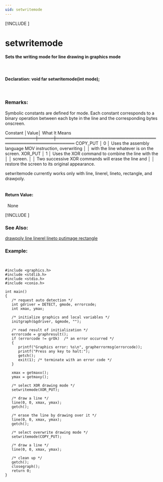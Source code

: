 ```yaml
---
uid: setwritemode
---
```

[!INCLUDE [](graphics_header.md)]
# setwritemode

#### Sets the writing mode for line drawing in graphics mode

<br>

#### Declaration:  void far setwritemode(int mode);

<br>

### Remarks:
Symbolic constants are defined for mode. Each constant corresponds to a binary operation between each byte in the line and the corresponding bytes onscreen.<br>

<div class="data">
  Constant │Value│ What It Means
 ══════════╪═════╪════════════════════════════════════════════════════════
  COPY_PUT │  0  │ Uses the assembly language MOV instruction, overwriting
           │     │ with the line whatever is on the screen.
  XOR_PUT  │  1  │ Uses the XOR command to combine the line with the
           │     │ screen.
           │     │ Two successive XOR commands will erase the line and
           │     │ restore the screen to its original appearance.
<br></div>

setwritemode currently works only with line, linerel, lineto, rectangle, and drawpoly.<br><br>

#### Return Value:
&nbsp;&nbsp;None

[!INCLUDE [](portability.md)]

### See Also:
<div class="data"><a href="drawpoly.md">  drawpoly </a> <a href="line.md">  line     </a> <a href="linerel.md">  linerel  </a> <a href="lineto.md">  lineto   </a> <a href="putimage.md">  putimage </a> <a href="rectangle.md">  rectangle</a>
<br></div>

### Example:

<br>

```
#include <graphics.h>
#include <stdlib.h>
#include <stdio.h>
#include <conio.h>

int main()
{
   /* request auto detection */
   int gdriver = DETECT, gmode, errorcode;
   int xmax, ymax;

   /* initialize graphics and local variables */
   initgraph(&gdriver, &gmode, "");

   /* read result of initialization */
   errorcode = graphresult();
   if (errorcode != grOk)  /* an error occurred */
   {
      printf("Graphics error: %s\n", grapherrormsg(errorcode));
      printf("Press any key to halt:");
      getch();
      exit(1); /* terminate with an error code */
   }

   xmax = getmaxx();
   ymax = getmaxy();

   /* select XOR drawing mode */
   setwritemode(XOR_PUT);

   /* draw a line */
   line(0, 0, xmax, ymax);
   getch();

   /* erase the line by drawing over it */
   line(0, 0, xmax, ymax);
   getch();

   /* select overwrite drawing mode */
   setwritemode(COPY_PUT);

   /* draw a line */
   line(0, 0, xmax, ymax);

   /* clean up */
   getch();
   closegraph();
   return 0;
}
```

<br>